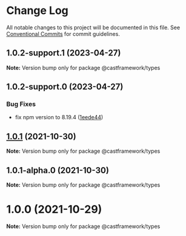 # Change Log

All notable changes to this project will be documented in this file.
See [Conventional Commits](https://conventionalcommits.org) for commit guidelines.

## 1.0.2-support.1 (2023-04-27)

**Note:** Version bump only for package @castframework/types

## 1.0.2-support.0 (2023-04-27)

### Bug Fixes

- fix npm version to 8.19.4 ([1eede44](https://github.com/castframework/gba/commit/1eede44eb2bd6d221c5ed3a6bc50cdd6a1c51847))

## [1.0.1](https://github.com/castframework/cast/compare/v1.0.1-alpha.0...v1.0.1) (2021-10-30)

**Note:** Version bump only for package @castframework/types

## 1.0.1-alpha.0 (2021-10-30)

**Note:** Version bump only for package @castframework/types

# 1.0.0 (2021-10-29)

**Note:** Version bump only for package @castframework/types
